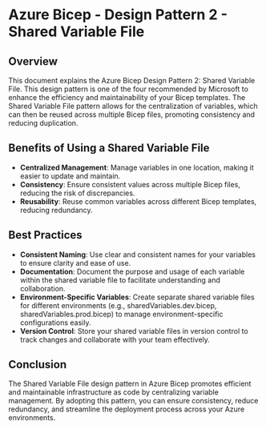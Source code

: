 # Azure Bicep - Design Pattern 2 - Shared Variable File

## Overview
This document explains the Azure Bicep Design Pattern 2: Shared Variable File. This design pattern is one of the four recommended by Microsoft to enhance the efficiency and maintainability of your Bicep templates. The Shared Variable File pattern allows for the centralization of variables, which can then be reused across multiple Bicep files, promoting consistency and reducing duplication.

## Benefits of Using a Shared Variable File
- **Centralized Management**: Manage variables in one location, making it easier to update and maintain.
- **Consistency**: Ensure consistent values across multiple Bicep files, reducing the risk of discrepancies.
- **Reusability**: Reuse common variables across different Bicep templates, reducing redundancy.

## Best Practices
- **Consistent Naming**: Use clear and consistent names for your variables to ensure clarity and ease of use.
- **Documentation**: Document the purpose and usage of each variable within the shared variable file to facilitate understanding and collaboration.
- **Environment-Specific Variables**: Create separate shared variable files for different environments (e.g., sharedVariables.dev.bicep, sharedVariables.prod.bicep) to manage environment-specific configurations easily.
- **Version Control**: Store your shared variable files in version control to track changes and collaborate with your team effectively.

## Conclusion
The Shared Variable File design pattern in Azure Bicep promotes efficient and maintainable infrastructure as code by centralizing variable management. By adopting this pattern, you can ensure consistency, reduce redundancy, and streamline the deployment process across your Azure environments.

